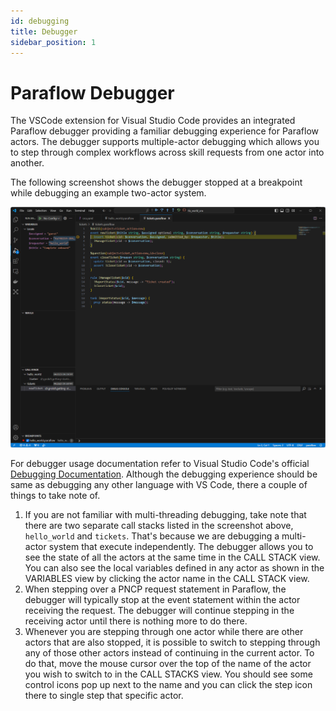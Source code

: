 ```yaml
---
id: debugging
title: Debugger
sidebar_position: 1
---
```


# Paraflow Debugger

The VSCode extension for Visual Studio Code provides an integrated Paraflow debugger providing a familiar debugging experience for Paraflow actors.
The debugger supports multiple-actor debugging which allows you to step through complex workflows across skill requests from one actor into another.

The following screenshot shows the debugger stopped at a breakpoint while debugging an example two-actor system.

![Debugger Screenshot](/img/paraflow-debugging-screenshot.png)

For debugger usage documentation refer to Visual Studio Code's official [Debugging Documentation](https://code.visualstudio.com/docs/editor/debugging).  Although the debugging experience should be same as debugging any other language with VS Code, there a couple of things to take note of.

1. If you are not familiar with multi-threading debugging, take note that there are two separate call stacks listed in the screenshot above, `hello_world` and `tickets`.  That's because we are debugging a multi-actor system that execute independently.  The debugger allows you to see the state of all the actors at the same time in the CALL STACK view.  You can also see the local variables defined in any actor as shown in the VARIABLES view by clicking the actor name in the CALL STACK view.
2. When stepping over a PNCP request statement in Paraflow, the debugger will typically stop at the event statement within the actor receiving the request.  The debugger will continue stepping in the receiving actor until there is nothing more to do there.
3. Whenever you are stepping through one actor while there are other actors that are also stopped, it is possible to switch to stepping through any of those other actors instead of continuing in the current actor.  To do that, move the mouse cursor over the top of the name of the actor you wish to switch to in the CALL STACKS view.  You should see some control icons pop up next to the name and you can click the step icon there to single step that specific actor.